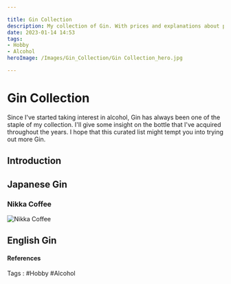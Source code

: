 ```yaml
---

title: Gin Collection
description: My collection of Gin. With prices and explanations about products. 
date: 2023-01-14 14:53
tags:
- Hobby
- Alcohol
heroImage: /Images/Gin_Collection/Gin Collection_hero.jpg

---
```


# Gin Collection

Since I've started taking interest in alcohol, Gin has always been one of the staple of my collection. I'll give some insight on the bottle that I've acquired throughout the years. I hope that this curated list might tempt you into trying out more Gin.

## Introduction

## Japanese Gin

### Nikka Coffee 

![Nikka Coffee](/Images/Gin_Collection/Nikka_Coffee.jpg)


## English Gin



#### References
Tags :  #Hobby #Alcohol 



